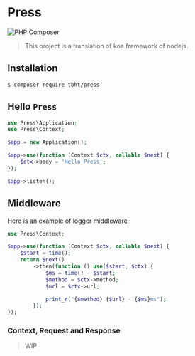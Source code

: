 # Press

![PHP Composer](https://github.com/TbhT/press/workflows/PHP%20Composer/badge.svg)

> This project is a translation of koa framework of nodejs.


## Installation


`$ composer require tbht/press`


## Hello `Press`

```php
use Press\Application;
use Press\Context;

$app = new Application();

$app->use(function (Context $ctx, callable $next) {
    $ctx->body = 'Hello Press';
});

$app->listen();

```

## Middleware

Here is an example of logger middleware :

```php
use Press\Context;

$app->use(function (Context $ctx, callable $next) {
    $start = time();
    return $next()
        ->then(function () use($start, $ctx) {
            $ms = time() - $start;
            $method = $ctx->method;
            $url = $ctx->url;

            print_r("{$method} {$url} - {$ms}ms");        
        });
});

```

### Context, Request and Response

> WIP
